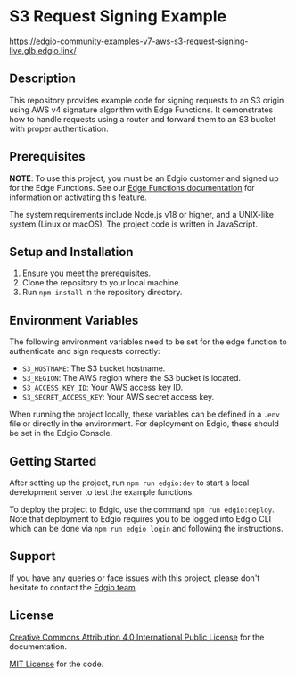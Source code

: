 # S3 Request Signing Example

https://edgio-community-examples-v7-aws-s3-request-signing-live.glb.edgio.link/

## Description

This repository provides example code for signing requests to an S3 origin using AWS v4 signature algorithm with Edge Functions. It demonstrates how to handle requests using a router and forward them to an S3 bucket with proper authentication.

## Prerequisites

**NOTE**: To use this project, you must be an Edgio customer and signed up for the Edge Functions. See our [Edge Functions documentation](https://docs.edg.io/guides/v7/edge-functions) for information on activating this feature.

The system requirements include Node.js v18 or higher, and a UNIX-like system (Linux or macOS). The project code is written in JavaScript.

## Setup and Installation

1. Ensure you meet the prerequisites.
2. Clone the repository to your local machine.
3. Run `npm install` in the repository directory.

## Environment Variables

The following environment variables need to be set for the edge function to authenticate and sign requests correctly:

- `S3_HOSTNAME`: The S3 bucket hostname.
- `S3_REGION`: The AWS region where the S3 bucket is located.
- `S3_ACCESS_KEY_ID`: Your AWS access key ID.
- `S3_SECRET_ACCESS_KEY`: Your AWS secret access key.

When running the project locally, these variables can be defined in a `.env` file or directly in the environment. For deployment on Edgio, these should be set in the Edgio Console.

## Getting Started

After setting up the project, run `npm run edgio:dev` to start a local development server to test the example functions.

To deploy the project to Edgio, use the command `npm run edgio:deploy`. Note that deployment to Edgio requires you to be logged into Edgio CLI which can be done via `npm run edgio login` and following the instructions.

## Support

If you have any queries or face issues with this project, please don't hesitate to contact the [Edgio team](https://edg.io/contact-support/).

## License

[Creative Commons Attribution 4.0 International Public License](LICENSE-CONTENT) for the documentation.

[MIT License](LICENSE-CODE) for the code.
